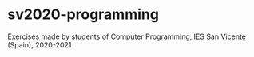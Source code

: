 # sv2020-programming
Exercises made by students of Computer Programming, IES San Vicente (Spain), 2020-2021
